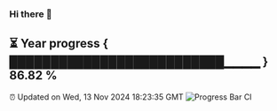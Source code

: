 ### Hi there 👋
⏳ Year progress { ██████████████████████████▁▁▁▁ } 86.82 %
---
⏰ Updated on Wed, 13 Nov 2024 18:23:35 GMT
![Progress Bar CI](https://github.com/liununu/liununu/workflows/Progress%20Bar%20CI/badge.svg)
